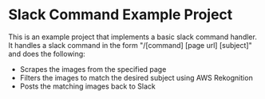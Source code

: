 # Slack Command Example Project

This is an example project that implements a basic slack command handler. It handles a slack command in the form "/[command] [page url] [subject]" and does the following:

* Scrapes the images from the specified page
* Filters the images to match the desired subject using AWS Rekognition
* Posts the matching images back to Slack
